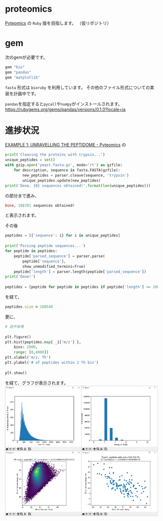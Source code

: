 # proteomics
[Pyteomics](https://pyteomics.readthedocs.io/en/latest/) の `Ruby` 版を目指します。
（仮リポジトリ）
# gem
次のgemが必要です。
```ruby
gem "bio"
gem "pandas"
gem "matplotlib"
```
`fasta` 形式は `bioruby` を利用しています。
その他のファイル形式についての実装を計画中です。

`pandas`を指定すると`pycall`や`numpy`がインストールされます。
https://rubygems.org/gems/pandas/versions/0.1.0?locale=ja
# 進捗状況

[EXAMPLE 1: UNRAVELLING THE PEPTIDOME - Pyteomics](https://pyteomics.readthedocs.io/en/latest/examples/example_fasta.html) の
```python
print('Cleaving the proteins with trypsin...')
unique_peptides = set()
with gzip.open('yeast.fasta.gz', mode='rt') as gzfile:
    for description, sequence in fasta.FASTA(gzfile):
        new_peptides = parser.cleave(sequence, 'trypsin')
        unique_peptides.update(new_peptides)
print('Done, {0} sequences obtained!'.format(len(unique_peptides)))
```
の部分まで進み、
```ruby
Done, 188701 sequences obtained!
```
と表示されます。

その後
```python
peptides = [{'sequence': i} for i in unique_peptides]

print('Parsing peptide sequences...')
for peptide in peptides:
    peptide['parsed_sequence'] = parser.parse(
        peptide['sequence'],
        show_unmodified_termini=True)
    peptide['length'] = parser.length(peptide['parsed_sequence'])
print('Done!')

peptides = [peptide for peptide in peptides if peptide['length'] <= 100]
```
を経て、
```ruby
peptides.size = 188548
```
更に、
```python
# 途中省略

plt.figure()
plt.hist(peptides.map{ _1['m/z'] },
    bins: 2000,
    range: [0,4000])
plt.xlabel('m/z, Th')
plt.ylabel('# of peptides within 2 Th bin')

plt.show()
```
を経て、グラフが表示されます。
![example1実行結果](./example1.png)